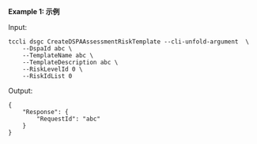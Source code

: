 **Example 1: 示例**



Input: 

```
tccli dsgc CreateDSPAAssessmentRiskTemplate --cli-unfold-argument  \
    --DspaId abc \
    --TemplateName abc \
    --TemplateDescription abc \
    --RiskLevelId 0 \
    --RiskIdList 0
```

Output: 
```
{
    "Response": {
        "RequestId": "abc"
    }
}
```

